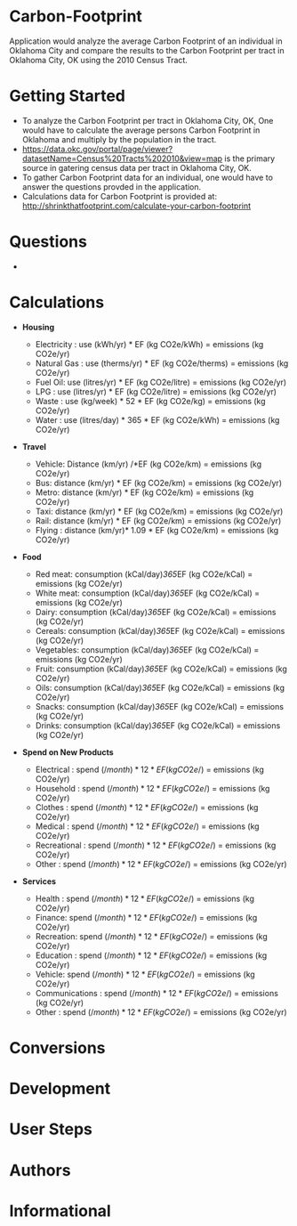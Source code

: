 # Carbon-Footprint

Application would analyze the average Carbon Footprint of an individual in Oklahoma City and compare the results to the Carbon Footprint per tract in Oklahoma City, OK using the 2010 Census Tract.

# Getting Started

- To analyze the Carbon Footprint per tract in Oklahoma City, OK, One would have to calculate the average persons Carbon Footprint in Oklahoma and multiply by the population in the tract. 
- https://data.okc.gov/portal/page/viewer?datasetName=Census%20Tracts%202010&view=map is the primary source in gatering census data per tract in Oklahoma City, OK. 
- To gather Carbon Footprint data for an individual, one would have to answer the questions provded in the application.
- Calculations data for Carbon Footprint is provided at: http://shrinkthatfootprint.com/calculate-your-carbon-footprint

# Questions
- 
# Calculations
- **Housing**
  - Electricity : use (kWh/yr) * EF (kg CO2e/kWh) = emissions (kg CO2e/yr)
  - Natural Gas : use (therms/yr) * EF (kg CO2e/therms) = emissions (kg CO2e/yr)
  - Fuel Oil: use (litres/yr) * EF (kg CO2e/litre) = emissions (kg CO2e/yr)
  - LPG : use (litres/yr) * EF (kg CO2e/litre) = emissions (kg CO2e/yr)
  - Waste : use (kg/week) * 52 * EF (kg CO2e/kg) = emissions (kg CO2e/yr)
  - Water : use (litres/day) * 365 * EF (kg CO2e/kWh) = emissions (kg CO2e/yr)
- **Travel**
  - Vehicle: Distance (km/yr) /*EF (kg CO2e/km) = emissions (kg CO2e/yr)
  - Bus: distance (km/yr) * EF (kg CO2e/km) = emissions (kg CO2e/yr)
  - Metro: distance (km/yr) * EF (kg CO2e/km) = emissions (kg CO2e/yr)
  - Taxi: distance (km/yr) * EF (kg CO2e/km) = emissions (kg CO2e/yr)
  - Rail: distance (km/yr) * EF (kg CO2e/km) = emissions (kg CO2e/yr)
  - Flying : distance (km/yr)* 1.09 * EF (kg CO2e/km) = emissions (kg CO2e/yr)
- **Food**
  - Red meat: consumption (kCal/day)*365*EF (kg CO2e/kCal) = emissions (kg CO2e/yr) 
  - White meat: consumption (kCal/day)*365*EF (kg CO2e/kCal) = emissions (kg CO2e/yr)
  - Dairy: consumption (kCal/day)*365*EF (kg CO2e/kCal) = emissions (kg CO2e/yr)
  - Cereals: consumption (kCal/day)*365*EF (kg CO2e/kCal) = emissions (kg CO2e/yr)
  - Vegetables: consumption (kCal/day)*365*EF (kg CO2e/kCal) = emissions (kg CO2e/yr)
  - Fruit: consumption (kCal/day)*365*EF (kg CO2e/kCal) = emissions (kg CO2e/yr)
  - Oils: consumption (kCal/day)*365*EF (kg CO2e/kCal) = emissions (kg CO2e/yr)
  - Snacks: consumption (kCal/day)*365*EF (kg CO2e/kCal) = emissions (kg CO2e/yr)
  - Drinks: consumption (kCal/day)*365*EF (kg CO2e/kCal) = emissions (kg CO2e/yr)
- **Spend on New Products**
  - Electrical : spend ($/month) * 12 * EF (kg CO2e/$) = emissions (kg CO2e/yr)
  - Household : spend ($/month) * 12 * EF (kg CO2e/$) = emissions (kg CO2e/yr)
  - Clothes : spend ($/month) * 12 * EF (kg CO2e/$) = emissions (kg CO2e/yr)
  - Medical : spend ($/month) * 12 * EF (kg CO2e/$) = emissions (kg CO2e/yr)
  - Recreational : spend ($/month) * 12 * EF (kg CO2e/$) = emissions (kg CO2e/yr) 
  - Other : spend ($/month) * 12 * EF (kg CO2e/$) = emissions (kg CO2e/yr)

- **Services**
  - Health : spend ($/month) * 12 * EF (kg CO2e/$) = emissions (kg CO2e/yr)
  - Finance: spend ($/month) * 12 * EF (kg CO2e/$) = emissions (kg CO2e/yr)
  - Recreation: spend ($/month) * 12 * EF (kg CO2e/$) = emissions (kg CO2e/yr)
  - Education : spend ($/month) * 12 * EF (kg CO2e/$) = emissions (kg CO2e/yr)
  - Vehicle: spend ($/month) * 12 * EF (kg CO2e/$) = emissions (kg CO2e/yr)
  - Communications : spend ($/month) * 12 * EF (kg CO2e/$) = emissions (kg CO2e/yr)
  - Other : spend ($/month) * 12 * EF (kg CO2e/$) = emissions (kg CO2e/yr)
 
# Conversions
# Development
# User Steps
# Authors
# Informational










